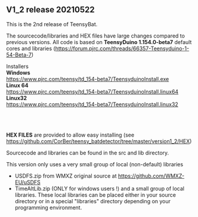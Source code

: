 <h2>V1_2 release 20210522</h2>

This is the 2nd release of TeensyBat.
    
The sourcecode/libraries and HEX files have large changes compared to previous versions. 
All code is based on <b>TeensyDuino 1.154.0-beta7</b> default cores and libraries (https://forum.pjrc.com/threads/66357-Teensyduino-1-54-Beta-7)

Installers<br>
**Windows**<br>
https://www.pjrc.com/teensy/td_154-beta7/TeensyduinoInstall.exe<br>
**Linux 64**<br>
https://www.pjrc.com/teensy/td_154-beta7/TeensyduinoInstall.linux64<br>
**Linux32**<br>
https://www.pjrc.com/teensy/td_154-beta7/TeensyduinoInstall.linux32<br>
<br><br><br>


**HEX FILES** are provided to allow easy installing (see https://github.com/CorBer/teensy_batdetector/tree/master/version1_2/HEX)

Sourcecode and libraries can be found in the src and lib directory.

This version only uses a very small group of local (non-default) libraries
- USDFS.zip from WMXZ original source at https://github.com/WMXZ-EU/uSDFS
- TimeAltLib.zip (ONLY for windows users !)
and a small group of local libraries. These local libraries can be placed either in your source directory
or in a special "libraries" directory depending on your programming environment.


    
    
    
    
    
